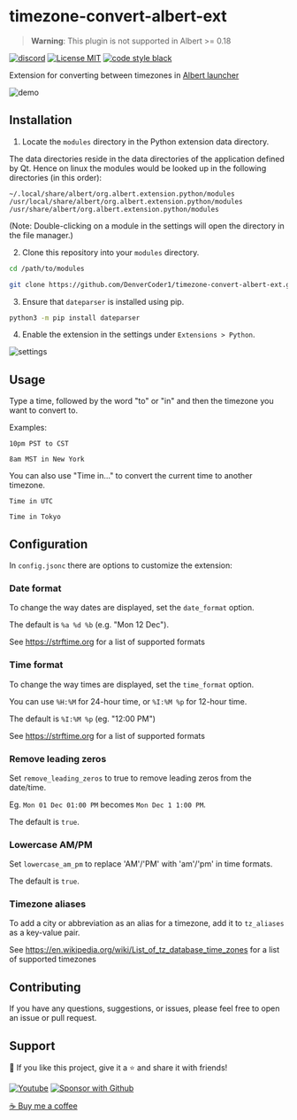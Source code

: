 # timezone-convert-albert-ext

> **Warning**: This plugin is not supported in Albert >= 0.18

[![discord](https://custom-icon-badges.herokuapp.com/discord/819650821314052106?color=5865F2&logo=discord-outline&logoColor=white "Dev Pro Tips Discussion & Support Server")](https://discord.gg/fPrdqh3Zfu)
[![License MIT](https://custom-icon-badges.herokuapp.com/github/license/DenverCoder1/timezone-convert-albert-ext.svg?logo=repo)](https://github.com/DenverCoder1/timezone-convert-albert-ext/blob/main/LICENSE)
[![code style black](https://custom-icon-badges.herokuapp.com/badge/code%20style-black-black.svg?logo=black-b&logoColor=white)](https://github.com/psf/black)

Extension for converting between timezones in [Albert launcher](https://albertlauncher.github.io/)

![demo](https://user-images.githubusercontent.com/20955511/142350619-0b84305e-0422-4e0c-8ecc-d1f6cdac540a.gif)

## Installation

1. Locate the `modules` directory in the Python extension data directory.

The data directories reside in the data directories of the application defined by Qt. Hence on linux the modules would be looked up in the following directories (in this order):

```
~/.local/share/albert/org.albert.extension.python/modules
/usr/local/share/albert/org.albert.extension.python/modules
/usr/share/albert/org.albert.extension.python/modules
```

(Note: Double-clicking on a module in the settings will open the directory in the file manager.)

2. Clone this repository into your `modules` directory.

```bash
cd /path/to/modules

git clone https://github.com/DenverCoder1/timezone-convert-albert-ext.git
```

3. Ensure that `dateparser` is installed using pip.

```bash
python3 -m pip install dateparser
```

4. Enable the extension in the settings under `Extensions > Python`.

![settings](https://user-images.githubusercontent.com/20955511/142149401-188a865a-211e-4aa9-9e03-bf6314c2041e.png)

## Usage

Type a time, followed by the word "to" or "in" and then the timezone you want to convert to.

Examples:

`10pm PST to CST`

`8am MST in New York`

You can also use "Time in..." to convert the current time to another timezone.

`Time in UTC`

`Time in Tokyo`

## Configuration

In `config.jsonc` there are options to customize the extension:

### Date format

To change the way dates are displayed, set the `date_format` option.

The default is `%a %d %b` (e.g. "Mon 12 Dec").

See https://strftime.org for a list of supported formats

### Time format

To change the way times are displayed, set the `time_format` option.

You can use `%H:%M` for 24-hour time, or `%I:%M %p` for 12-hour time.

The default is `%I:%M %p` (eg. "12:00 PM")

See https://strftime.org for a list of supported formats

### Remove leading zeros

Set `remove_leading_zeros` to true to remove leading zeros from the date/time.

Eg. `Mon 01 Dec 01:00 PM` becomes `Mon Dec 1 1:00 PM`.

The default is `true`.

### Lowercase AM/PM

Set `lowercase_am_pm` to replace 'AM'/'PM' with 'am'/'pm' in time formats.

The default is `true`.

### Timezone aliases

To add a city or abbreviation as an alias for a timezone, add it to `tz_aliases` as a key-value pair.

See https://en.wikipedia.org/wiki/List_of_tz_database_time_zones for a list of supported timezones


## Contributing

If you have any questions, suggestions, or issues, please feel free to open an issue or pull request.

## Support

💙 If you like this project, give it a ⭐ and share it with friends!

<p align="left">
  <a href="https://www.youtube.com/channel/UCipSxT7a3rn81vGLw9lqRkg?sub_confirmation=1"><img alt="Youtube" title="Youtube" src="https://custom-icon-badges.herokuapp.com/badge/-Subscribe-red?style=for-the-badge&logo=video&logoColor=white"/></a>
  <a href="https://github.com/sponsors/DenverCoder1"><img alt="Sponsor with Github" title="Sponsor with Github" src="https://custom-icon-badges.herokuapp.com/badge/-Sponsor-ea4aaa?style=for-the-badge&logo=heart&logoColor=white"/></a>
</p>

[☕ Buy me a coffee](https://ko-fi.com/jlawrence)
